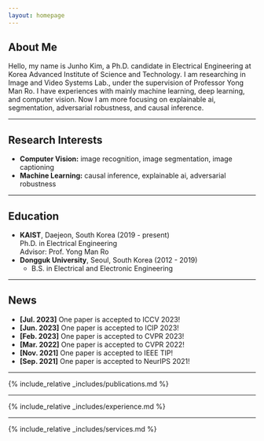 ```yaml
---
layout: homepage
---
```


## About Me

Hello, my name is Junho Kim, a Ph.D. candidate in Electrical Engineering at Korea Advanced Institute of Science and Technology. I am researching in Image and Video Systems Lab., under the supervision of Professor Yong Man Ro. I have experiences with mainly machine learning, deep learning, and computer vision. Now I am more focusing on explainable ai, segmentation, adversarial robustness, and causal inference.

***

## Research Interests

- **Computer Vision:** image recognition, image segmentation, image captioning
- **Machine Learning:** causal inference, explainable ai, adversarial robustness

***

## Education

- **KAIST**, Daejeon, South Korea (2019 - present)<br>Ph.D. in Electrical Engineering<br>Advisor: Prof. Yong Man Ro
- **Dongguk University**, Seoul, South Korea (2012 - 2019)
  - B.S. in Electrical and Electronic Engineering

***

## News

- **[Jul. 2023]** One paper is accepted to ICCV 2023!
- **[Jun. 2023]** One paper is accepted to ICIP 2023!
- **[Feb. 2023]** One paper is accepted to CVPR 2023!
- **[Mar. 2022]** One paper is accepted to CVPR 2022!
- **[Nov. 2021]** One paper is accepted to IEEE TIP!
- **[Sep. 2021]** One paper is accepted to NeurIPS 2021!

***

{% include_relative _includes/publications.md %}

***

{% include_relative _includes/experience.md %}

***

{% include_relative _includes/services.md %}
